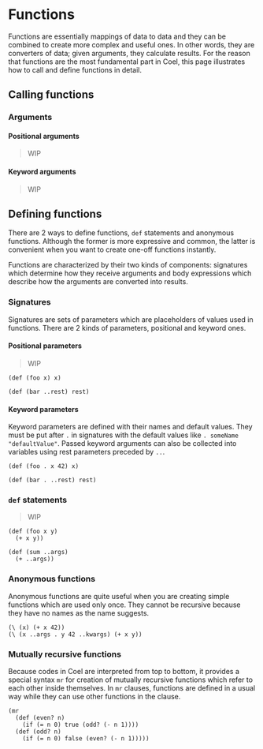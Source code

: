 # Functions

Functions are essentially mappings of data to data and they can be combined to
create more complex and useful ones.
In other words, they are converters of data; given arguments, they calculate
results.
For the reason that functions are the most fundamental part in Coel, this page
illustrates how to call and define functions in detail.

## Calling functions

### Arguments

#### Positional arguments

> WIP

#### Keyword arguments

> WIP

## Defining functions

There are 2 ways to define functions, `def` statements and anonymous functions.
Although the former is more expressive and common, the latter is convenient
when you want to create one-off functions instantly.

Functions are characterized by their two kinds of components: signatures
which determine how they receive arguments and body expressions which describe
how the arguments are converted into results.

### Signatures

Signatures are sets of parameters which are placeholders of values used in
functions.
There are 2 kinds of parameters, positional and keyword ones.

#### Positional parameters

> WIP

```coel
(def (foo x) x)

(def (bar ..rest) rest)
```

#### Keyword parameters

Keyword parameters are defined with their names and default values.
They must be put after `.` in signatures with the default values like
`. someName "defaultValue"`.
Passed keyword arguments can also be collected into variables using rest
parameters preceded by `..`.

```coel
(def (foo . x 42) x)

(def (bar . ..rest) rest)
```

### `def` statements

> WIP

```coel
(def (foo x y)
  (+ x y))

(def (sum ..args)
  (+ ..args))
```

### Anonymous functions

Anonymous functions are quite useful when you are creating simple functions
which are used only once.
They cannot be recursive because they have no names as the name suggests.

```coel
(\ (x) (+ x 42))
(\ (x ..args . y 42 ..kwargs) (+ x y))
```

### Mutually recursive functions

Because codes in Coel are interpreted from top to bottom, it provides a special
syntax `mr` for creation of mutually recursive functions which refer to each
other inside themselves.
In `mr` clauses, functions are defined in a usual way while they can use other
functions in the clause.

```coel
(mr
  (def (even? n)
    (if (= n 0) true (odd? (- n 1))))
  (def (odd? n)
    (if (= n 0) false (even? (- n 1)))))
```
